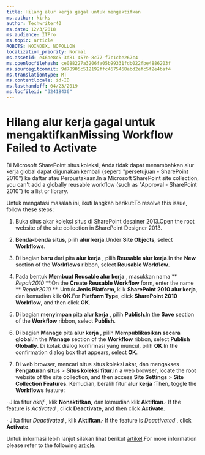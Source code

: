 ```yaml
---
title: Hilang alur kerja gagal untuk mengaktifkan
ms.author: kirks
author: Techwriter40
ms.date: 12/3/2018
ms.audience: ITPro
ms.topic: article
ROBOTS: NOINDEX, NOFOLLOW
localization_priority: Normal
ms.assetid: e46ae8c5-3d81-457e-8c77-f7c1cbe267c4
ms.openlocfilehash: ce088227a3206fa05b99331fdb022fbe4886203f
ms.sourcegitcommit: 9d78905c512192ffc4675468abd2efc5f2e4baf4
ms.translationtype: MT
ms.contentlocale: id-ID
ms.lasthandoff: 04/23/2019
ms.locfileid: "32418436"
---
```

# <a name="missing-workflow-failed-to-activate"></a><span data-ttu-id="cd8ae-102">Hilang alur kerja gagal untuk mengaktifkan</span><span class="sxs-lookup"><span data-stu-id="cd8ae-102">Missing Workflow Failed to Activate</span></span>

<span data-ttu-id="cd8ae-103">Di Microsoft SharePoint situs koleksi, Anda tidak dapat menambahkan alur kerja global dapat digunakan kembali (seperti "persetujuan - SharePoint 2010") ke daftar atau Perpustakaan.</span><span class="sxs-lookup"><span data-stu-id="cd8ae-103">In a Microsoft SharePoint site collection, you can't add a globally reusable workflow (such as "Approval - SharePoint 2010") to a list or library.</span></span>
  
<span data-ttu-id="cd8ae-104">Untuk mengatasi masalah ini, ikuti langkah berikut:</span><span class="sxs-lookup"><span data-stu-id="cd8ae-104">To resolve this issue, follow these steps:</span></span> 
  
1. <span data-ttu-id="cd8ae-105">Buka situs akar koleksi situs di SharePoint desainer 2013.</span><span class="sxs-lookup"><span data-stu-id="cd8ae-105">Open the root website of the site collection in SharePoint Designer 2013.</span></span>
  
2. <span data-ttu-id="cd8ae-106">**Benda-benda situs**, pilih **alur kerja**.</span><span class="sxs-lookup"><span data-stu-id="cd8ae-106">Under **Site Objects**, select **Workflows**.</span></span> 
  
3. <span data-ttu-id="cd8ae-107">Di bagian **baru** dari pita **alur kerja** , pilih **Reusable alur kerja**.</span><span class="sxs-lookup"><span data-stu-id="cd8ae-107">In the **New** section of the **Workflows** ribbon, select **Reusable Workflow**.</span></span> 
  
4. <span data-ttu-id="cd8ae-108">Pada bentuk **Membuat Reusable alur kerja** , masukkan nama \*\* *Repair2010* \*\*.</span><span class="sxs-lookup"><span data-stu-id="cd8ae-108">On the **Create Reusable Workflow** form, enter the name \*\* *Repair2010* \*\*.</span></span> <span data-ttu-id="cd8ae-109">Untuk **Jenis Platform**, klik **SharePoint 2010 alur kerja**, dan kemudian klik **OK**.</span><span class="sxs-lookup"><span data-stu-id="cd8ae-109">For **Platform Type**, click **SharePoint 2010 Workflow**, and then click **OK**.</span></span> 
  
1. <span data-ttu-id="cd8ae-110">Di bagian **menyimpan** pita **alur kerja** , pilih **Publish**.</span><span class="sxs-lookup"><span data-stu-id="cd8ae-110">In the **Save** section of the **Workflow** ribbon, select **Publish**.</span></span> 
  
2. <span data-ttu-id="cd8ae-111">Di bagian **Manage** pita **alur kerja** , pilih **Mempublikasikan secara global**.</span><span class="sxs-lookup"><span data-stu-id="cd8ae-111">In the **Manage** section of the **Workflow** ribbon, select **Publish Globally**.</span></span> <span data-ttu-id="cd8ae-112">Di kotak dialog konfirmasi yang muncul, pilih **OK**.</span><span class="sxs-lookup"><span data-stu-id="cd8ae-112">In the confirmation dialog box that appears, select **OK**.</span></span> 
  
3. <span data-ttu-id="cd8ae-113">Di web browser, mencari situs situs koleksi akar, dan mengakses **Pengaturan situs** \> **Situs koleksi fitur**.</span><span class="sxs-lookup"><span data-stu-id="cd8ae-113">In a web browser, locate the root website of the site collection, and then access **Site Settings** \> **Site Collection Features**.</span></span> <span data-ttu-id="cd8ae-114">Kemudian, beralih fitur **alur kerja** :</span><span class="sxs-lookup"><span data-stu-id="cd8ae-114">Then, toggle the **Workflows** feature:</span></span> 
  
<span data-ttu-id="cd8ae-115">· Jika fitur *aktif* , klik **Nonaktifkan,** dan kemudian klik **Aktifkan**.</span><span class="sxs-lookup"><span data-stu-id="cd8ae-115">· If the feature is  *Activated*  , click **Deactivate,** and then click **Activate**.</span></span> 
  
<span data-ttu-id="cd8ae-116">· Jika fitur *Deactivated* , klik **Aktifkan**.</span><span class="sxs-lookup"><span data-stu-id="cd8ae-116">· If the feature is  *Deactivated*  , click **Activate**.</span></span> 
  
<span data-ttu-id="cd8ae-117">Untuk informasi lebih lanjut silakan lihat berikut [artikel](https://go.microsoft.com/fwlink/?linkid=2047770&amp;clcid=0x409).</span><span class="sxs-lookup"><span data-stu-id="cd8ae-117">For more information please refer to the following [article](https://go.microsoft.com/fwlink/?linkid=2047770&amp;clcid=0x409).</span></span>
  

